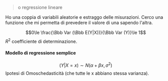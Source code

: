 > o regressione lineare

Ho una coppia di variabili aleatorie e estraggo delle misurazioni.
Cerco una funzione che mi permetta di prevedere il valore di una sapendo l'altra.

$$0\le \frac{\Bbb Var (\Bbb E(Y|X))}{\Bbb Var (Y)}\le 1$$
$R^2$ coefficiente di determinazione.

#### Modello di regressione semplice
$$(Y|X=x)\sim N(\alpha+\beta x,\sigma^2)$$
Ipotesi di Omoschedasticità (che tutte le x abbiano stessa varianza).

